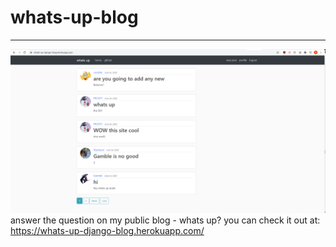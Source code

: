 # whats-up-blog
---
![Picture](demo/1.PNG)
answer the question on my public blog - whats up?
you can check it out at: https://whats-up-django-blog.herokuapp.com/